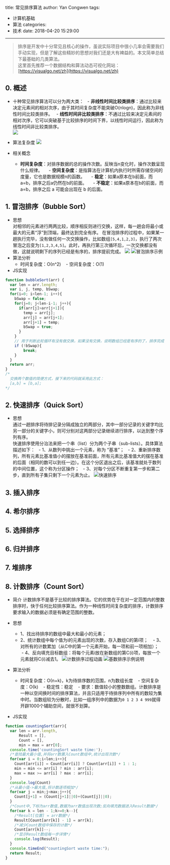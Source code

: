 title: 常见排序算法
author: Yan Congwen
tags:
  - 计算机基础
  - 算法
categories:
  - 技术
date: 2018-04-20 15:29:00
---
> 排序是开发中十分常见且核心的操作，虽说实际项目中很小几率会需要我们手动实现，但是了解这些精妙的思想对我们还是大有裨益的。本文简单总结下最基础的几类算法。	
这里首先推荐一个数据结构和算法动态可视化网站：[https://visualgo.net/zh](https://visualgo.net/zh)	

## 0. 概述
- 十种常见排序算法可以分为两大类：
   - **非线性时间比较类排序**：通过比较来决定元素间的相对次序，由于其时间复杂度不能突破O(nlogn)，因此称为非线性时间比较类排序。
   - **线性时间非比较类排序**：不通过比较来决定元素间的相对次序，它可以突破基于比较排序的时间下界，以线性时间运行，因此称为线性时间非比较类排序。	   
![](http://img.yancongwen.cn/18-7-29/36420106.jpg)

- 算法复杂度
![](http://img.yancongwen.cn/18-7-29/50241781.jpg)

- 相关概念
	 - **时间复杂度**：对排序数据的总的操作次数。反映当n变化时，操作次数呈现什么规律。
     - **空间复杂度**：是指算法在计算机内执行时所需存储空间的度量，它也是数据规模n的函数。 
     - **稳定**：如果a原本在b前面，而a=b，排序之后a仍然在b的前面。
     - **不稳定**：如果a原本在b的前面，而a=b，排序之后 a 可能会出现在 b 的后面。

## 1. 冒泡排序（Bubble Sort）
- 思想	
	对相邻的元素进行两两比较，顺序相反则进行交换，这样，每一趟会将最小或最大的元素“浮”到顶端，最终达到完全有序。	
	在冒泡排序的过程中，如果某一趟执行完毕，没有做任何一次交换操作，比如数组`[5,4,1,2,3]`，执行了两次冒泡之后变为`[1,2,3,4,5]`。此时，再执行第三次循环后，一次交换都没有做，这就说明剩下的序列已经是有序的，排序提前完成。
![](http://img.yancongwen.cn/18-7-29/39893856.jpg)
![冒泡排序示例](https://img.yancongwen.cn/18-4-25/13811645.jpg)
- 算法分析
	- 时间复杂度：Ο(n^2)
    - 空间复杂度：Ο(1)
- JS实现	
``` javascript
function bubbleSort(arr) {
  var len = arr.length;
  var i, j, temp, bSwap;
  for(i=0; i<len-1; i++){
    bSwap = false;
    for(j=0; j<len-i-1; j++){
      if(arr[j]>arr[j+1]){
        temp = arr[j];
        arr[j] = arr[j+1];
        arr[j+1] = temp;
        bSwap = true;
      }
    }
    // 用于判断此轮循环有没有做交换，如果没有交换，说明数组已经是有序的了，排序完成
    if (!bSwap){
    	break;
    }
  }
  return arr;
}
/*
  交换两个数值的简便方式，接下来的代码就采用此方式：
  [a,b] = [b,a];	
*/
```

## 2. 快速排序（Quick Sort）
- 思想	
	通过一趟排序将待排记录分隔成独立的两部分，其中一部分记录的关键字均比另一部分的关键字小，则可分别对这两部分记录继续进行排序，以达到整个序列有序。	
   快速排序使用分治法来把一个串（list）分为两个子串（sub-lists）。具体算法描述如下：
   - 1、从数列中挑出一个元素，称为 “基准”；
   - 2、重新排序数列，所有元素比基准值小的摆放在基准前面，所有元素比基准值大的摆在基准的后面（相同的数可以到任一边）。在这个分区退出之后，该基准就处于数列的中间位置，这个称为分区操作；
   - 3、对每个分区不断重复第一步和第二步，直到所有子集只剩下一个元素为止。
![快速排序](http://img.yancongwen.cn/18-7-29/2970506.jpg)
     
## 3. 插入排序
## 4. 希尔排序
## 5. 选择排序
## 6. 归并排序
## 7. 堆排序
## 8. 计数排序（Count Sort）
- 简介
	计数排序不是基于比较的排序算法。它的优势在于在对一定范围内的整数排序时，快于任何比较排序算法。作为一种线性时间复杂度的排序，计数排序要求输入的数据必须是有确定范围的整数。
- 思想
	- 1、找出待排序的数组中最大和最小的元素；	
	- 2、统计数组中每个值为i的元素出现的次数，存入数组C的第i项；
    - 3、对所有的计数累加（从C中的第一个元素开始，每一项和前一项相加）；
    - 4、反向填充目标数组：将每个元素i放在新数组的第C(i)项，每放一个元素就将C(i)减去1。
![计数排序过程动画](http://img.yancongwen.cn/18-7-29/43783126.jpg)
![基数排序示例说明](http://img.yancongwen.cn/18-7-29/12897429.jpg)
- 算法分析
	- 时间复杂度：Ο(n+k)，k为待排序数的范围，n为数组长度
    - 空间复杂度：Ο(k)
    - 稳定性：稳定
    - 要求：数值较小的整数数组。计数排序是一种以空间换时间的排序算法，并且只适用于待排序列中所有的数较为集中时。当数组较为分散时，比如一组序列中的数据为`0 1 2 3 4 999`就得开辟1000个辅助空间，就很不划算。

- JS实现
``` JavaScript
function countingSort(arr){
  var len = arr.length,
      Result = [],
      Count = [],
      min = max = arr[0];
  console.time('countingSort waste time:');
  /*查找最大最小值,并将arr数置入Count数组中,统计出现次数*/
  for(var i = 0;i<len;i++){
    Count[arr[i]] = Count[arr[i]] ? Count[arr[i]] + 1 : 1;
    min = min <= arr[i] ? min : arr[i];
    max = max >= arr[i] ? max : arr[i];
  }
  console.log(Count)
  /*从最小值->最大值,将计数逐项相加*/
  for(var j = min;j<max;j++){
    Count[j+1] = (Count[j+1]||0)+(Count[j]||0);
  }
  /*Count中,下标为arr数值,数据为arr数值出现次数;反向填充数据进入Result数据*/
  for(var k = len - 1;k>=0;k--){
    /*Result[位置] = arr数据*/
    Result[Count[arr[k]] - 1] = arr[k];
    /*减少Count数组中保存的计数*/
    Count[arr[k]]--;
    /*显示Result数组每一步详情*/
    console.log(Result);
  }
  console.timeEnd("countingSort waste time:");
  return Result;
}
```